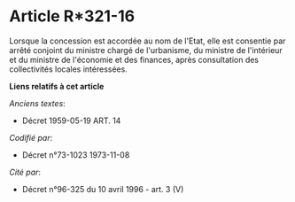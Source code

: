 # Article R*321-16

Lorsque la concession est accordée au nom de l'Etat, elle est consentie par arrêté conjoint du ministre chargé de
l'urbanisme, du ministre de l'intérieur et du ministre de l'économie et des finances, après consultation des collectivités
locales intéressées.

**Liens relatifs à cet article**

_Anciens textes_:

  - Décret  1959-05-19 ART. 14

_Codifié par_:

  - Décret n°73-1023 1973-11-08

_Cité par_:

  - Décret n°96-325 du 10 avril 1996 - art. 3 (V)
